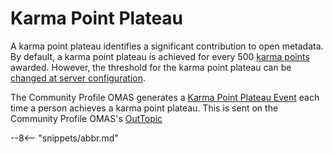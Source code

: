 <!-- SPDX-License-Identifier: CC-BY-4.0 -->
<!-- Copyright Contributors to the ODPi Egeria project. -->


# Karma Point Plateau

A karma point plateau identifies a significant contribution to open metadata.
By default, a karma point plateau is achieved for every 500 [karma points](karma-point.md) awarded.
However, the threshold for the karma point plateau can be 
[changed at server configuration](/concepts/karma-point-plateau).

The Community Profile OMAS generates a
[Karma Point Plateau Event](/concepts/karma-point-plateau)
each time a person achieves a karma point plateau.
This is sent on the Community Profile OMAS's [OutTopic](/concepts/out-topic)


--8<-- "snippets/abbr.md"